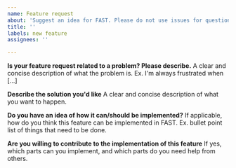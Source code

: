 ```yaml
---
name: Feature request
about: 'Suggest an idea for FAST. Please do not use issues for questions. Use discussions Q&A https://github.com/smistad/FAST/discussions/new?category=q-a or the gitter chat https://gitter.im/smistad/FAST instead. '
title: ''
labels: new feature
assignees: ''

---
```


**Is your feature request related to a problem? Please describe.**
A clear and concise description of what the problem is. Ex. I'm always frustrated when [...]

**Describe the solution you'd like**
A clear and concise description of what you want to happen.

**Do you have an idea of how it can/should be implemented?**
If applicable, how do you think this feature can be implemented in FAST.
Ex. bullet point list of things that need to be done.

**Are you willing to contribute to the implementation of this feature**
If yes, which parts can you implement, and which parts do you need help from others.
